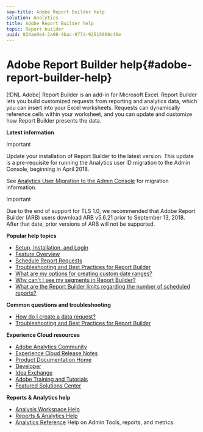 ```yaml
---
seo-title: Adobe Report Builder help
solution: Analytics
title: Adobe Report Builder help
topic: Report builder
uuid: 034ae0e4-2a98-4bac-977d-92515960c46e
---
```


# Adobe Report Builder help{#adobe-report-builder-help}

 [!DNL Adobe] Report Builder is an add-in for Microsoft Excel. Report Builder lets you build customized requests from reporting and analytics data, which you can insert into your Excel worksheets. Requests can dynamically reference cells within your worksheet, and you can update and customize how Report Builder presents the data. 

<p class="- topic/p head"> <b class="+ topic/ph hi-d/b ">Latest information</b> </p>

>[!IMPORTANT]
>
>Update your installation of Report Builder to the latest version. This update is a pre-requisite for running the Analytics user ID migration to the Admin Console, beginning in April 2018. 
>
>See [Analytics User Migration to the Admin Console](https://marketing.adobe.com/resources/help/en_US/experience-cloud/admin-console/analytics-migration/) for migration information.

>[!IMPORTANT]
>
>Due to the end of support for TLS 1.0, we recommended that Adobe Report Builder (ARB) users download ARB v5.6.21 prior to September 13, 2018. After that date, prior versions of ARB will not be supported.

<p class="- topic/p head"> <b class="+ topic/ph hi-d/b ">Popular help topics</b> </p>

* [Setup, Installation, and Login](../../analyze/report-builder/setup/login.md) 
* [Feature Overview](/help/analyze/report-builder/report-builder-overview.md) 
* [Schedule Report Requests](../../analyze/report-builder/schedule-report-requests.md#concept_425CEC16D3B149E09EC341CF12F59FA8) 
* [Troubleshooting and Best Practices for Report Builder](../../analyze/report-builder/troubleshoot.md#concept_DC4DEC4089A14969903A405366E547A4) 
* [What are my options for creating custom date ranges?](../../analyze/report-builder/data-requests/configuring-report-dates/c-customized-date-expressions/t-customized-date-expressions.md#task_F5D3C926214F47B8A2C45B2A38C75A45) 
* [Why can't I see my segments in Report Builder?](../../analyze/report-builder/data-requests/segmentation.md#concept_63722F5328D54876BC60509579C75165) 
* [What are the Report Builder limits regarding the number of scheduled reports?](../../analyze/report-builder/schedule-report-requests.md#concept_425CEC16D3B149E09EC341CF12F59FA8)

<p class="head"> <b>Common questions and troubleshooting</b> </p>

* [How do I create a data request?](../../analyze/report-builder/data-requests/t-create-a-data-request.md#task_65B453C8F015429A8EA73A1B64025B6C) 
* [Troubleshooting and Best Practices for Report Builder](../../analyze/report-builder/troubleshoot.md#concept_DC4DEC4089A14969903A405366E547A4)

<p class="head"> <b> Experience Cloud resources </b> </p>

* [Adobe Analytics Community](https://helpx.adobe.com/marketing-cloud/analytics.html) 
* [Experience Cloud Release Notes](https://marketing.adobe.com/resources/help/en_US/whatsnew/index.html#Current%20Release%20Notes) 
* [Product Documentation Home](https://marketing.adobe.com/resources/help/en_US/home/index.html) 
* [Developer](https://marketing.adobe.com/resources/help/en_US/home/index.html#Developer) 
* [Idea Exchange](https://ideas.omniture.com/t5/Adobe-Idea-Exchange-for-Omniture/idb-p/IdeaExchange3) 
* [Adobe Training and Tutorials](https://helpx.adobe.com/learning.html?promoid=KAUDK) 
* [Featured Solutions Center](https://www.omniture.com/en/products/online_business_optimization)

<p class="- topic/p head"> <b class="+ topic/ph hi-d/b ">Reports &amp; Analytics help</b> </p>

* [Analysis Workspace Help](https://marketing.adobe.com/resources/help/en_US/analytics/analysis-workspace/) 
* [Reports & Analytics Help](https://marketing.adobe.com/resources/help/en_US/sc/user/index.html) 
* [Analytics Reference](https://marketing.adobe.com/resources/help/en_US/reference/index.html) Help on Admin Tools, reports, and metrics.


